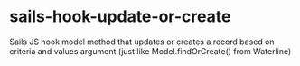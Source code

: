 # sails-hook-update-or-create
Sails JS hook model method that updates or creates a record based on criteria and values argument (just like Model.findOrCreate() from Waterline)
